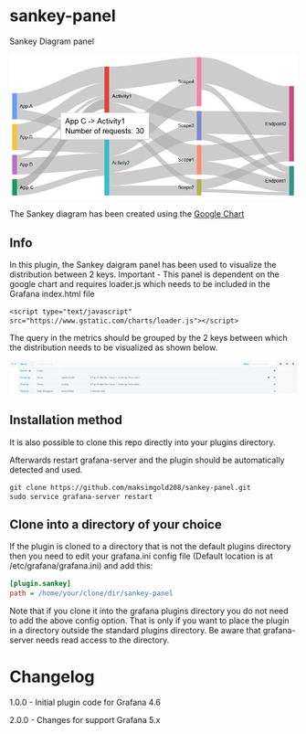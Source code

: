 # sankey-panel
Sankey Diagram panel

![](./src/img/sankey_diagram_logo_large.png)

The Sankey diagram has been created using the [Google Chart](https://developers.google.com/chart/interactive/docs/gallery/sankey)

## Info
In this plugin, the Sankey daigram panel has been used to visualize the distribution between 2 keys. 
Important - This panel is dependent on the google chart and requires loader.js which needs to be included in the Grafana index.html file
```
<script type="text/javascript" src="https://www.gstatic.com/charts/loader.js"></script>
```

The query in the metrics should be grouped by the 2 keys between which the distribution needs to be visualized as shown below. 

![](./src/img/sankey-panel-query-example.png)

## Installation method

It is also possible to clone this repo directly into your plugins directory.

Afterwards restart grafana-server and the plugin should be automatically detected and used.

```
git clone https://github.com/maksimgold208/sankey-panel.git
sudo service grafana-server restart
```

## Clone into a directory of your choice

If the plugin is cloned to a directory that is not the default plugins directory then you need to edit your grafana.ini config file (Default location is at /etc/grafana/grafana.ini) and add this:

```ini
[plugin.sankey]
path = /home/your/clone/dir/sankey-panel
```

Note that if you clone it into the grafana plugins directory you do not need to add the above config option. That is only
if you want to place the plugin in a directory outside the standard plugins directory. Be aware that grafana-server
needs read access to the directory.

# Changelog

1.0.0 - Initial plugin code for Grafana 4.6

2.0.0 - Changes for support Grafana 5.x
